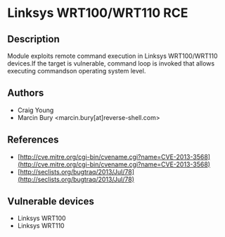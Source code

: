 # Linksys WRT100/WRT110 RCE

## Description
Module exploits remote command execution in Linksys WRT100/WRT110 devices.If the target is vulnerable, command loop is invoked that allows executing commandson operating system level.

## Authors
* Craig Young
* Marcin Bury <marcin.bury[at]reverse-shell.com>

## References
* [http://cve.mitre.org/cgi-bin/cvename.cgi?name=CVE-2013-3568](http://cve.mitre.org/cgi-bin/cvename.cgi?name=CVE-2013-3568)
* [http://seclists.org/bugtraq/2013/Jul/78](http://seclists.org/bugtraq/2013/Jul/78)

## Vulnerable devices
* Linksys WRT100
* Linksys WRT110
